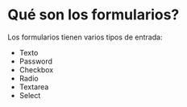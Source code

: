 # Qué son los formularios?

Los formularios tienen varios tipos de entrada:

- Texto
- Password
- Checkbox
- Radio
- Textarea
- Select
